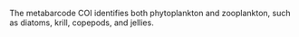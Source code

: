 The metabarcode COI identifies both phytoplankton and zooplankton, such as diatoms, krill, copepods, and jellies.
